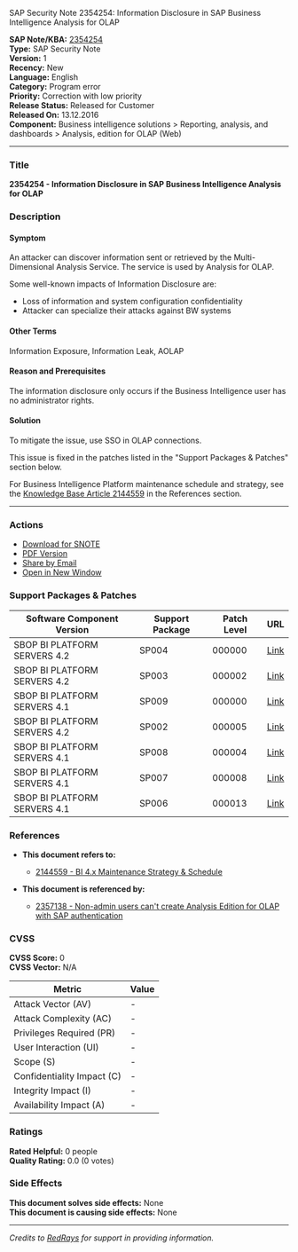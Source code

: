 SAP Security Note 2354254: Information Disclosure in SAP Business Intelligence Analysis for OLAP

**SAP Note/KBA:** [2354254](https://me.sap.com/notes/2354254)  
**Type:** SAP Security Note  
**Version:** 1  
**Recency:** New  
**Language:** English  
**Category:** Program error  
**Priority:** Correction with low priority  
**Release Status:** Released for Customer  
**Released On:** 13.12.2016  
**Component:** Business intelligence solutions > Reporting, analysis, and dashboards > Analysis, edition for OLAP (Web)

---

### Title

**2354254 - Information Disclosure in SAP Business Intelligence Analysis for OLAP**

### Description

#### Symptom

An attacker can discover information sent or retrieved by the Multi-Dimensional Analysis Service. The service is used by Analysis for OLAP.

Some well-known impacts of Information Disclosure are:

- Loss of information and system configuration confidentiality
- Attacker can specialize their attacks against BW systems

#### Other Terms

Information Exposure, Information Leak, AOLAP

#### Reason and Prerequisites

The information disclosure only occurs if the Business Intelligence user has no administrator rights.

#### Solution

To mitigate the issue, use SSO in OLAP connections.

This issue is fixed in the patches listed in the "Support Packages & Patches" section below.

For Business Intelligence Platform maintenance schedule and strategy, see the [Knowledge Base Article 2144559](https://me.sap.com/notes/2144559) in the References section.

---

### Actions

- [Download for SNOTE](https://notesdownloads.sap.com/note/0040000018382802017)
- [PDF Version](https://userapps.support.sap.com/sap/support/sfm/notes/print/0002354254?language=en-US&token=86BB9E029E5699ABFEFCCEE065BCD9AB)
- [Share by Email](https://me.sap.com/)
- [Open in New Window](https://me.sap.com/)

### Support Packages & Patches

| Software Component Version       | Support Package | Patch Level | URL                                                                                                                                                                                                                                      |
|----------------------------------|-----------------|-------------|------------------------------------------------------------------------------------------------------------------------------------------------------------------------------------------------------------------------------------------|
| SBOP BI PLATFORM SERVERS 4.2      | SP004           | 000000      | [Link](https://me.sap.com/softwarecenter/template/products/_APP=00200682500000001943&_EVENT=DISPHIER&HEADER=Y&FUNCTIONBAR=N&EVENT=TREE&NE=NAVIGATE&ENR=73555000100200001041&V=MAINT)                                                        |
| SBOP BI PLATFORM SERVERS 4.2      | SP003           | 000002      | [Link](https://me.sap.com/softwarecenter/template/products/_APP=00200682500000001943&_EVENT=DISPHIER&HEADER=Y&FUNCTIONBAR=N&EVENT=TREE&NE=NAVIGATE&ENR=73555000100200001041&V=MAINT)                                                        |
| SBOP BI PLATFORM SERVERS 4.1      | SP009           | 000000      | [Link](https://me.sap.com/softwarecenter/template/products/_APP=00200682500000001943&_EVENT=DISPHIER&HEADER=Y&FUNCTIONBAR=N&EVENT=TREE&NE=NAVIGATE&ENR=67838200100200019009&V=MAINT)                                                        |
| SBOP BI PLATFORM SERVERS 4.2      | SP002           | 000005      | [Link](https://me.sap.com/softwarecenter/template/products/_APP=00200682500000001943&_EVENT=DISPHIER&HEADER=Y&FUNCTIONBAR=N&EVENT=TREE&NE=NAVIGATE&ENR=73555000100200001041&V=MAINT)                                                        |
| SBOP BI PLATFORM SERVERS 4.1      | SP008           | 000004      | [Link](https://me.sap.com/softwarecenter/template/products/_APP=00200682500000001943&_EVENT=DISPHIER&HEADER=Y&FUNCTIONBAR=N&EVENT=TREE&NE=NAVIGATE&ENR=67838200100200019009&V=MAINT)                                                        |
| SBOP BI PLATFORM SERVERS 4.1      | SP007           | 000008      | [Link](https://me.sap.com/softwarecenter/template/products/_APP=00200682500000001943&_EVENT=DISPHIER&HEADER=Y&FUNCTIONBAR=N&EVENT=TREE&NE=NAVIGATE&ENR=67838200100200019009&V=MAINT)                                                        |
| SBOP BI PLATFORM SERVERS 4.1      | SP006           | 000013      | [Link](https://me.sap.com/softwarecenter/template/products/_APP=00200682500000001943&_EVENT=DISPHIER&HEADER=Y&FUNCTIONBAR=N&EVENT=TREE&NE=NAVIGATE&ENR=67838200100200019009&V=MAINT)                                                        |

### References

- **This document refers to:**
  - [2144559 - BI 4.x Maintenance Strategy & Schedule](https://me.sap.com/notes/2144559)

- **This document is referenced by:**
  - [2357138 - Non-admin users can't create Analysis Edition for OLAP with SAP authentication](https://me.sap.com/notes/2357138)

### CVSS

**CVSS Score:** 0  
**CVSS Vector:** N/A

| Metric                       | Value |
|------------------------------|-------|
| Attack Vector (AV)           | -     |
| Attack Complexity (AC)       | -     |
| Privileges Required (PR)     | -     |
| User Interaction (UI)        | -     |
| Scope (S)                    | -     |
| Confidentiality Impact (C)   | -     |
| Integrity Impact (I)         | -     |
| Availability Impact (A)      | -     |

### Ratings

**Rated Helpful:** 0 people  
**Quality Rating:** 0.0 (0 votes)

### Side Effects

**This document solves side effects:** None  
**This document is causing side effects:** None

---
*Credits to [RedRays](https://redrays.io) for support in providing information.*